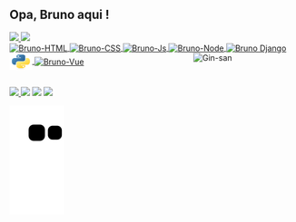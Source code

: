 ## Opa, Bruno aqui ! 
 <div>
  <a href="https://pa1.narvii.com/7202/dad1d37fb372393361799b9b5caa62b56724e499r1-498-315_hq.gif">
  <img height="180em" src="https://github-readme-stats.vercel.app/api?username=obamis&show_icons=true&theme=synthwave&include_all_commits=true&count_private=true"/>
  <img height="180em" src="https://github-readme-stats.vercel.app/api/top-langs/?username=obamis&layout=compact&langs_count=7&theme=synthwave"/>
</div>
<div style="display: inline_block">
 <div>
  <img align="center" alt="Bruno-HTML" src="https://img.shields.io/badge/HTML5-E34F26?style=for-the-badge&logo=html5&logoColor=white">
  <img align="center" alt="Bruno-CSS" src="https://img.shields.io/badge/CSS3-1572B6?style=for-the-badge&logo=css3&logoColor=white">
  <img align="center" alt="Bruno-Js" src="https://img.shields.io/badge/JavaScript-F7DF1E?style=for-the-badge&logo=javascript&logoColor=black"> 
  <img align="center" alt="Bruno-Node" src="https://img.shields.io/badge/Node.js-43853D?style=for-the-badge&logo=node.js&logoColor=white"> 
  
   <img align="center" alt="Bruno Django" src="https://img.shields.io/badge/Django-092E20?style=for-the-badge&logo=django&logoColor=white">
   <img align="center" alt="Bruno-Python" height="30" width="40" src="https://raw.githubusercontent.com/devicons/devicon/master/icons/python/python-original.svg">
   <img align="center" alt="Bruno-Vue"  src="https://img.shields.io/badge/Vue.js-35495E?style=for-the-badge&logo=vue.js&logoColor=4FC08D">
  
  
  <img align="right" alt="Gin-san"  width="180" height="120" src="https://pa1.narvii.com/7202/dad1d37fb372393361799b9b5caa62b56724e499r1-498-315_hq.gif">
 </div>

</div>
  
  ##
 
<div> 
 <div>
  <a href = "mailto:brunofellipe20@gmail.com"><img src="https://img.shields.io/badge/-Gmail-%23333?style=for-the-badge&logo=gmail&logoColor=white" target="_blank">  </a>
  <a href="https://www.linkedin.com/in/bruno-felipe-magalhaes/" target="_blank"><img src="https://img.shields.io/badge/-LinkedIn-%230077B5?style=for-the-badge&logo=linkedin&logoColor=white" target="_blank"></a> 
 <a href="https://gitlab.com/brunofellipe20"  target = "_blank"><img src="https://img.shields.io/badge/GitLab-330F63?style=for-the-badge&logo=gitlab&logoColor=white" target = "_blank"></a>
  <a href="https://dev.to/obamis" target="_blank"><img src="https://img.shields.io/badge/dev.to-0A0A0A?style=for-the-badge&logo=dev.to&logoColor=white" target="_blank"></a>
 </div>
 
  ![Snake animation](https://github.com/rafaballerini/rafaballerini/blob/output/github-contribution-grid-snake.svg)
 
</div>
